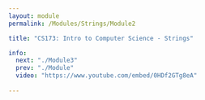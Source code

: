 ```yaml
---
layout: module
permalink: /Modules/Strings/Module2

title: "CS173: Intro to Computer Science - Strings"

info:
  next: "./Module3"
  prev: "./Module"
  video: "https://www.youtube.com/embed/0HDf2GTg8eA"
  
---
```

